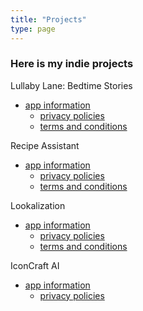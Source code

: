 ```yaml
---
title: "Projects"
type: page
---
```



### Here is my indie projects

Lullaby Lane: Bedtime Stories
- [app information](/projects/lullabylane/)
    - [privacy policies](/projects/lullabylane_pp/)
    - [terms and conditions](/projects/lullabylane_tc/)

Recipe Assistant
- [app information](/projects/recipeassistant/)
    - [privacy policies](/projects/recipeassistant_pp/)
    - [terms and conditions](/projects/recipeassistant_tc/)

Lookalization
- [app information](/projects/lookalization/)
    - [privacy policies](/projects/lookalization_pp/)
    - [terms and conditions](/projects/lookalization_tc/)

IconCraft AI
- [app information](/projects/iconcraftai/)
    - [privacy policies](/projects/iconcraftai_pp/)